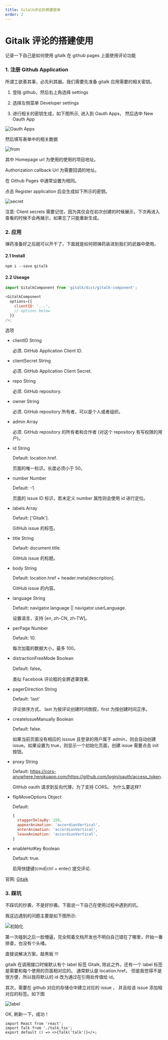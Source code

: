 ```yaml
---
title: Gitalk评论的搭建使用
order: 2
---
```


# Gitalk 评论的搭建使用

记录一下自己是如何使用 gitalk 在 github pages 上面使用评论功能

### 1. 注册 Github Application

所谓工欲善其事，必先利其器。我们需要先准备 gitalk 应用需要的相关密钥。

1. 登陆 github，然后右上角选择 settings

2. 选择左侧菜单 Developer settings

3. 进行相关的密钥生成，如下图所示, 进入到 Oauth Apps， 然后选中 New Oauth App

![Oauth Apps](./images/4.png)

然后填写表单中的相关数据

![from](./images/5.png)

其中 Homepage url 为使用的使用的项目地址。

Authorization callback Url 为需要回调的地址。

在 Github Pages 中通常设置为相同。

点击 Register application 后会生成如下所示的密钥。

![secret](./images/6.png)

注意: Client secrets 需要记住，因为其仅会在初次创建的时候展示，下次再进入查看的时候不会再展示，如果忘了只能重新生成。

### 2. 应用

弹药准备好之后就可以开干了，下面就是如何把弹药装进到我们的武器中使用。

#### 2.1 Install

`npm i --save gitalk`

#### 2.2 Useage

```js
import GitalkComponent from 'gitalk/dist/gitalk-component';

<GitalkComponent
  options={{
    clientID: '...',
    // options below
  }}
/>;
```

选项

- clientID String

  必须. GitHub Application Client ID.

- clientSecret String

  必须. GitHub Application Client Secret.

- repo String

  必须. GitHub repository.

- owner String

  必须. GitHub repository 所有者，可以是个人或者组织。

- admin Array

  必须. GitHub repository 的所有者和合作者 (对这个 repository 有写权限的用户)。

- id String

  Default: location.href.

  页面的唯一标识。长度必须小于 50。

- number Number

  Default: -1.

  页面的 issue ID 标识，若未定义 number 属性则会使用 id 进行定位。

- labels Array

  Default: ['Gitalk'].

  GitHub issue 的标签。

- title String

  Default: document.title.

  GitHub issue 的标题。

- body String

  Default: location.href + header.meta[description].

  GitHub issue 的内容。

- language String

  Default: navigator.language || navigator.userLanguage.

  设置语言，支持 [en, zh-CN, zh-TW]。

- perPage Number

  Default: 10.

  每次加载的数据大小，最多 100。

- distractionFreeMode Boolean

  Default: false。

  类似 Facebook 评论框的全屏遮罩效果.

- pagerDirection String

  Default: 'last'

  评论排序方式， last 为按评论创建时间倒叙，first 为按创建时间正序。

- createIssueManually Boolean

  Default: false.

  如果当前页面没有相应的 isssue 且登录的用户属于 admin，则会自动创建 issue。如果设置为 true，则显示一个初始化页面，创建 issue 需要点击 init 按钮。

- proxy String

  Default: https://cors-anywhere.herokuapp.com/https://github.com/login/oauth/access_token.

  GitHub oauth 请求到反向代理，为了支持 CORS。 为什么要这样?

- flipMoveOptions Object

  Default:

  ```js
  {
    staggerDelayBy: 150,
    appearAnimation: 'accordionVertical',
    enterAnimation: 'accordionVertical',
    leaveAnimation: 'accordionVertical',
  }
  ```

- enableHotKey Boolean

  Default: true.

  启用快捷键(cmd|ctrl + enter) 提交评论.

官网: [Gitalk](https://github.com/gitalk/gitalk)

### 3. 踩坑

不踩坑的抄袭，不是好抄袭。下面说一下自己在使用过程中遇到的坑。

我这边遇到的问题主要是如下图所示:

![初始化](./images/7.png)

第一次碰到之后一脸懵逼，完全照着文档开发也不明白自己错在了哪里，开始一番排查，也没有个头绪。

直接说解决方案，敲黑板 !!!

gitalk 在调用接口时候默认有个 label 标签 Gitalk, 除此之外，还有一个 label 标签是需要和每个使用的页面相对应的。 通常默认是 location.href。 但是我觉得不是很方便，所以我将默认的 id 改为通过在引用处传值给 id。

其次，需要在 github 对应的存储仓中建立对应的 issue ， 并且给该 issue 添加相对应的标签。如下图

![label](./images/8.png)

OK, 刷新一下，成功！

```tsx
import React from 'react';
import Talk from './talk.tsx';
export default () => <>{Talk('talk')}</>;
```
